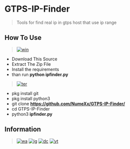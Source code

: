 # GTPS-IP-Finder
> Tools for find real ip in gtps host that use ip range

## How To Use
> [![win](https://img.shields.io/badge/windows-0078D6?style=for-the-badge&logo=windows&logoColor=white)](https://github.com/NumeXx)
  - Download This Source
  - Extract The Zip File
  - Install the requirements
  - than run **python ipfinder.py**

> [![ter](https://img.shields.io/badge/termux-000000?style=for-the-badge&logo=termux&logoColor=white)](https://github.com/NumeXx)
  - pkg install git
  - pkg install python3
  - git clone **https://github.com/NumeXx/GTPS-IP-Finder/**
  - cd GTPS-IP-Finder
  - python3 **ipfinder.py**

## Information
> [![wa](https://img.shields.io/badge/WhatsApp-25D366?style=for-the-badge&logo=whatsapp&logoColor=white)](https://api.whatsapp.com/send/?phone=6282198256727&text&app_absent=0) [![ig](https://img.shields.io/badge/Instagram-E4405F?style=for-the-badge&logo=instagram&logoColor=white)](https://instagram.com/_numex._) [![dc](https://img.shields.io/badge/Discord-7289DA?style=for-the-badge&logo=discord&logoColor=white)](https://discordapp.com/users/868038353692557322/) [![yt](https://img.shields.io/badge/YouTube-FF0000?style=for-the-badge&logo=youtube&logoColor=white)](https://www.youtube.com/channel/UCDXi6rK5MBvpQ-o4Gn5pJhg)
